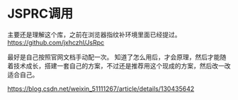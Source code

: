 # JSPRC调用
主要还是理解这个库，之前在浏览器指纹补环境里面已经提过。
https://github.com/jxhczhl/JsRpc

最好是自己按照官网文档手动配一次。
知道了怎么用后，才会原理，然后才能随着技术成长，搭建一套自己的方案，不过还是推荐用这个现成的方案，然后改一改适合自己。

https://blog.csdn.net/weixin_51111267/article/details/130435642